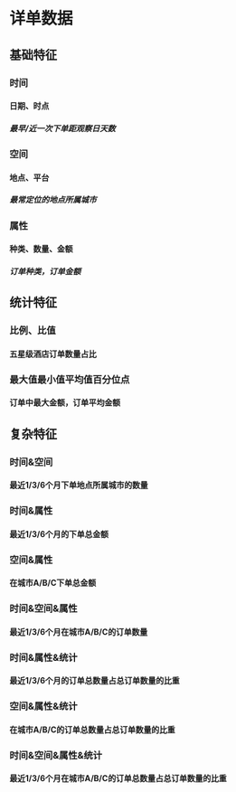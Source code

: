 # 详单数据

## 基础特征

### 时间

#### 日期、时点

##### 最早/近一次下单距观察日天数

### 空间

#### 地点、平台

##### 最常定位的地点所属城市

### 属性

#### 种类、数量、金额

##### 订单种类，订单金额

## 统计特征

### 比例、比值

#### 五星级酒店订单数量占比

### 最大值最小值平均值百分位点

#### 订单中最大金额，订单平均金额

## 复杂特征

### 时间&空间

#### 最近1/3/6个月下单地点所属城市的数量

### 时间&属性

#### 最近1/3/6个月的下单总金额

### 空间&属性

#### 在城市A/B/C下单总金额

### 时间&空间&属性

#### 最近1/3/6个月在城市A/B/C的订单数量

### 时间&属性&统计

#### 最近1/3/6个月的订单总数量占总订单数量的比重

### 空间&属性&统计

#### 在城市A/B/C的订单总数量占总订单数量的比重

### 时间&空间&属性&统计

#### 最近1/3/6个月在城市A/B/C的订单总数量占总订单数量的比重
